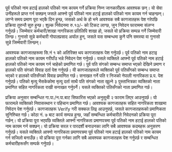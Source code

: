 पूर्व पतिको नाम हटाई हालको पतिको नाम कायम गर्ने प्रक्रिया निम्न जानकारीहरू आवश्यक छन्। यो सेवा उनीहरूले प्राप्त गर्न सक्छन् जसले आफ्नो पूर्व पतिको नाम हटाई हालको पतिको नाम कायम गर्न चाहन्छन्। लाग्ने समय प्रमाण पूरा भएकै दिन हुन्छ, जसको अर्थ के हो भने आवश्यक सबै कागजातहरू पेश गरेपछि प्रक्रिया तुरुन्तै सुरु हुन्छ। शुल्क निवेदनमा रु.१३/- को टिकट लाग्छ, जुन निवेदन फाराममा संलग्न गर्नुपर्छ। जिम्मेवार कर्मचारी/शाखा नागरिकता प्रतिलिपि शाखा हो, जसले यो प्रक्रिया सम्पन्न गर्ने जिम्मेवारी लिन्छ। गुनासो सुन्ने कर्मचारी गोपालप्रसाद अर्याल हुन्, जसले यस सम्बन्धमा कुनै पनि समस्या वा गुनासो सुन्ने जिम्मेवारी लिन्छन्।

आवश्यक कागजातहरूमा सि.नं १ को अतिरिक्त थप कागजातहरू पेश गर्नुपर्छ। पूर्व पतिको नाम हटाइ हालको पतिको नाम कायम गरीपाँउ भन्ने निवेदन पेश गर्नुपर्छ। यसले व्यक्तिले आफ्नो पूर्व पतिको नाम हटाई हालको पतिको नाम कायम गर्न चाहेको प्रमाणित गर्छ। पुर्व पति संगको सम्बन्ध समाप्त भएको देखिने प्रमाण र हालको पति संगको विवाह दर्ता पेश गर्नुपर्छ। यी कागजातहरूले व्यक्तिको पूर्व पतिसँगको सम्बन्ध समाप्त भएको र हालको पतिसँगको विवाह प्रमाणित गर्छ। सनाखत गर्ने पति र निजको नेपाली नागरिकता प्र.प. पेश गर्नुपर्छ। पतिको मृत्यु भैसकेकोमा मृत्यु दर्ता साथै पति संगको नाता खुल्ने ३ पुस्ताभित्रका व्यक्तिको नाता प्रमाणित सहित नागरिकता राखी सनाखत गर्नुपर्ने। यसले व्यक्तिको पतिसँगको नाता प्रमाणित गर्छ।

प्रक्रिया अनुसार सम्बन्धित गा.पा./न.पा.बाट सिफारिस भएको अनुसूची २ फाराम लिएर आउनुपर्छ। यो फारामले व्यक्तिको निवासस्थान र पहिचान प्रमाणित गर्छ। आवश्यक कागजातहरू सहित नागरिकता शाखामा निवेदन पेश गर्नुपर्छ। कागजातहरू Verify गरी सक्कल लिइ आउनुपर्छ, जसले कागजातहरूको प्रमाणिकता सुनिश्चित गर्छ। कोठा नं. ७ बाट कार्य सम्पन्न हुन्छ, जहाँ सम्बन्धित कर्मचारीले निवेदनको प्रक्रिया पूरा गर्छन्। यो प्रक्रिया पूरा भएपछि व्यक्तिले आफ्नो नागरिकता प्रमाणपत्रमा पूर्व पतिको नाम हटाई हालको पतिको नाम कायम गर्न सक्छन्। यो प्रक्रिया सरल र पारदर्शी बनाउनका लागि सबै आवश्यक कदमहरू अनुसरण गर्नुपर्छ। यसले व्यक्तिले आफ्नो नागरिकता प्रमाणपत्रमा पूर्व पतिको नाम हटाई हालको पतिको नाम कायम गर्न सजिलो बनाउँछ। यो प्रक्रिया पूरा गर्नका लागि सबै आवश्यक कागजातहरू पेश गर्नुपर्छ र सम्बन्धित कर्मचारीहरूसँग सम्पर्क गर्नुपर्छ।
